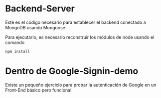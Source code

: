 # Backend-Server

Este es el código necesario para establecer el backend
conectado a MongoDB usando Mongoose.

Para ejecutarlo, es necesario reconstruir los módulos de 
node usando el comando

```
npm install
```

# Dentro de Google-Signin-demo
Existe un pequeño ejercicio para probar la
autenticación de Google en un Front-End básico pero
funcional.